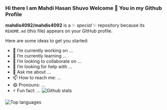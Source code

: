 ### Hi there I am Mahdi Hasan Shuvo Welcome 👋 You in my Github Profile


**mahdis4092/mahdis4092** is a ✨ _special_ ✨ repository because its `README.md` (this file) appears on your GitHub profile.

Here are some ideas to get you started:

- 🔭 I’m currently working on ...
- 🌱 I’m currently learning ...
- 👯 I’m looking to collaborate on ...
- 🤔 I’m looking for help with ...
- 💬 Ask me about ...
- 📫 How to reach me: ...
- 😄 Pronouns: ...
- ⚡ Fun fact: ...
![Github stats](https://github-readme-stats.vercel.app/api?username=mahdis4092&count_private=true&show_icons=true&theme=radical)

![Top languages](https://github-readme-stats.vercel.app/api/top-langs/?username=mahdis4092&show_icons=true&theme=radical)
